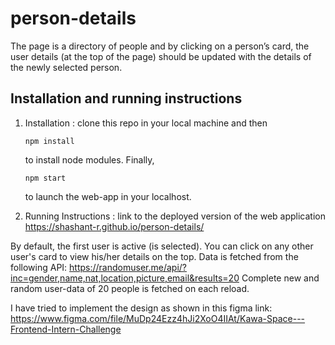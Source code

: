 # person-details
The page is a directory of people and by clicking on a person’s card, the user details (at the top of the page) should be updated with the details of the newly selected person.

##  Installation and running instructions 

1. Installation : clone this repo in your local machine and then 
    ```
    npm install 
    ```
    to install node modules. 
    Finally, 
      ```
      npm start
      ```
      to launch the web-app in your localhost.

2. Running Instructions : link to the deployed version of the web application
    https://shashant-r.github.io/person-details/

By default, the first user is active (is selected). You can click on any other user's card to view his/her details on the top. Data is fetched from the following API:
  https://randomuser.me/api/?inc=gender,name,nat,location,picture,email&results=20
Complete new and random user-data of 20 people is fetched on each reload. 

I have tried to implement the design as shown in this figma link:
  https://www.figma.com/file/MuDp24Ezz4hJi2XoO4IIAt/Kawa-Space---Frontend-Intern-Challenge
